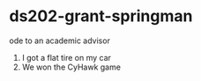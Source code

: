 # ds202-grant-springman
ode to an academic advisor

1. I got a flat tire on my car
2. We won the CyHawk game

